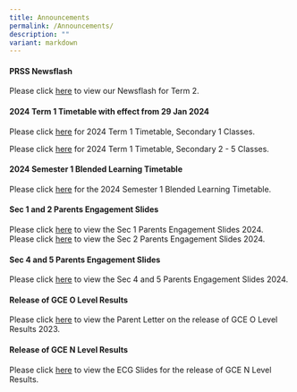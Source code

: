 ```yaml
---
title: Announcements
permalink: /Announcements/
description: ""
variant: markdown
---
```

#### PRSS Newsflash

Please click [here](/files/Newsflash_Term_2_2024.pdf) to view our Newsflash for Term 2.

#### 2024 Term 1 Timetable with effect from 29 Jan 2024

Please click [here](/files/Timetable_for_Class_S1_wef_29_Jan.pdf) for 2024 Term 1 Timetable, Secondary 1 Classes.

Please click [here](/files/Timetable_for_Class_S2___5_wef_29_Jan.pdf) for 2024 Term 1 Timetable, Secondary 2 - 5 Classes.

#### 2024 Semester 1 Blended Learning Timetable

Please click [here](/files/2024_SEM1_BL_TT_V1_Classes.pdf) for the 2024 Semester 1 Blended Learning Timetable.

#### Sec 1 and 2 Parents Engagement Slides

Please click [here](/files/Information%20for%20Parents/2024_Sec_1_Parent_Engagement_2_Feb_compressed.pdf) to view the Sec 1 Parents Engagement Slides 2024.<br>
Please click [here](/files/Information%20for%20Parents/2024_Sec_2_Parent_Engagement_16_Feb_compressed.pdf) to view the Sec 2 Parents Engagement Slides 2024.

#### Sec 4 and 5 Parents Engagement Slides

Please click [here](/files/Information%20for%20Parents/Sec_4_and_5_Parents_Engagement_2024.pdf) to view the Sec 4 and 5 Parents Engagement Slides 2024.

#### Release of GCE O Level Results
Please click [here](/files/Announcements/Letter_to_parents_on_release_of_GCE_O_Level_Results_2023__Combined_.pdf) to view the Parent Letter on the release of GCE O Level Results 2023.

#### Release of GCE N Level Results

Please click [here](/files/Announcements/2023/Release_of_GCE_N_Level_Results_2023_Admin_ECG_Slides_for_Sch_Website.pdf) to view the ECG Slides for the release of GCE N Level Results.